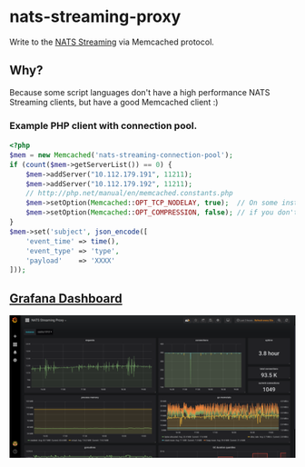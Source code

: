 # nats-streaming-proxy
Write to the [NATS Streaming](https://nats.io/documentation/streaming/nats-streaming-intro/) via Memcached protocol.

## Why?

Because some script languages don't have a high performance NATS Streaming clients, but have a good Memcached client :)

### Example PHP client with connection pool.

```php
<?php
$mem = new Memcached('nats-streaming-connection-pool');
if (count($mem->getServerList()) == 0) {
    $mem->addServer("10.112.179.191", 11211);
    $mem->addServer("10.112.179.192", 11211);
    // http://php.net/manual/en/memcached.constants.php
    $mem->setOption(Memcached::OPT_TCP_NODELAY, true);  // On some installations the connection pool doesn't work without this option.
    $mem->setOption(Memcached::OPT_COMPRESSION, false); // if you don't want surprises with a transparent compression.
}
$mem->set('subject', json_encode([
    'event_time' => time(),
    'event_type' => 'type',
    'payload'    => 'XXXX'
]));
```

## [Grafana Dashboard](/grafana/dashboard.json)
![Grafana dashboard](/grafana/dashboard.png)